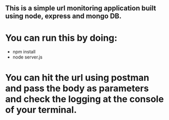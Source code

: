 ## This is a simple url monitoring application built using node, express and mongo DB.

# You can run this by doing:
- npm install
- node server.js

# You can hit the url using postman and pass the body as parameters and check the logging at the console of your terminal.
